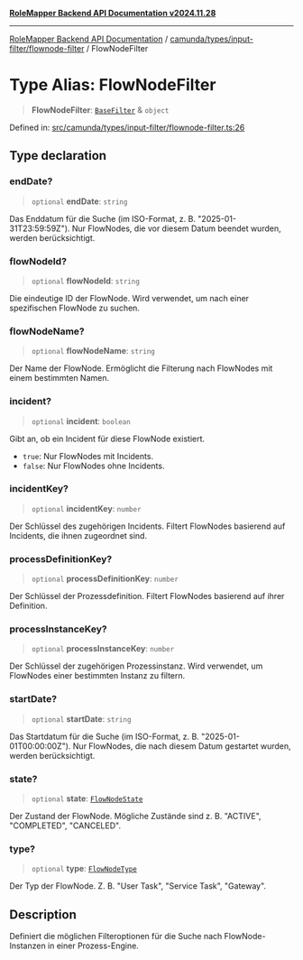 [**RoleMapper Backend API Documentation v2024.11.28**](../../../../../README.md)

***

[RoleMapper Backend API Documentation](../../../../../modules.md) / [camunda/types/input-filter/flownode-filter](../README.md) / FlowNodeFilter

# Type Alias: FlowNodeFilter

> **FlowNodeFilter**: [`BaseFilter`](../../base-filter/type-aliases/BaseFilter.md) & `object`

Defined in: [src/camunda/types/input-filter/flownode-filter.ts:26](https://github.com/FlowCraft-AG/RoleMapper/blob/c56690d4fd1bda4e01111a8d104f8e1bd628a5f5/backend/src/camunda/types/input-filter/flownode-filter.ts#L26)

## Type declaration

### endDate?

> `optional` **endDate**: `string`

Das Enddatum für die Suche (im ISO-Format, z. B. "2025-01-31T23:59:59Z").
Nur FlowNodes, die vor diesem Datum beendet wurden, werden berücksichtigt.

### flowNodeId?

> `optional` **flowNodeId**: `string`

Die eindeutige ID der FlowNode.
Wird verwendet, um nach einer spezifischen FlowNode zu suchen.

### flowNodeName?

> `optional` **flowNodeName**: `string`

Der Name der FlowNode.
Ermöglicht die Filterung nach FlowNodes mit einem bestimmten Namen.

### incident?

> `optional` **incident**: `boolean`

Gibt an, ob ein Incident für diese FlowNode existiert.
- `true`: Nur FlowNodes mit Incidents.
- `false`: Nur FlowNodes ohne Incidents.

### incidentKey?

> `optional` **incidentKey**: `number`

Der Schlüssel des zugehörigen Incidents.
Filtert FlowNodes basierend auf Incidents, die ihnen zugeordnet sind.

### processDefinitionKey?

> `optional` **processDefinitionKey**: `number`

Der Schlüssel der Prozessdefinition.
Filtert FlowNodes basierend auf ihrer Definition.

### processInstanceKey?

> `optional` **processInstanceKey**: `number`

Der Schlüssel der zugehörigen Prozessinstanz.
Wird verwendet, um FlowNodes einer bestimmten Instanz zu filtern.

### startDate?

> `optional` **startDate**: `string`

Das Startdatum für die Suche (im ISO-Format, z. B. "2025-01-01T00:00:00Z").
Nur FlowNodes, die nach diesem Datum gestartet wurden, werden berücksichtigt.

### state?

> `optional` **state**: [`FlowNodeState`](../../../flownode.type/type-aliases/FlowNodeState.md)

Der Zustand der FlowNode.
Mögliche Zustände sind z. B. "ACTIVE", "COMPLETED", "CANCELED".

### type?

> `optional` **type**: [`FlowNodeType`](../../../flownode.type/type-aliases/FlowNodeType.md)

Der Typ der FlowNode.
Z. B. "User Task", "Service Task", "Gateway".

## Description

Definiert die möglichen Filteroptionen für die Suche nach FlowNode-Instanzen in einer Prozess-Engine.
